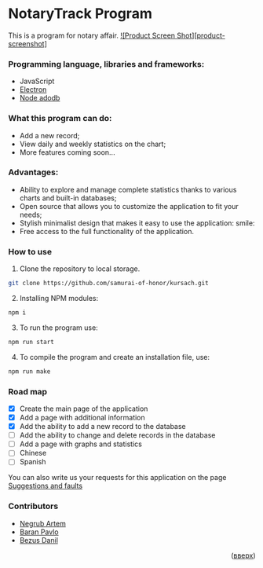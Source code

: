 <div id="top"></div>

# NotaryTrack Program
This is a program for notary affair.
[![Product Screen Shot][product-screenshot]](src/img/screen1.png)

### Programming language, libraries and frameworks: 
* JavaScript
* [Electron](https://www.electronjs.org/)
* [Node adodb](https://github.com/nuintun/node-adodb)

### What this program can do:
* Add a new record;
* View daily and weekly statistics on the chart;
* More features coming soon...

### Advantages:
* Ability to explore and manage complete statistics thanks to various charts and built-in databases;
* Open source that allows you to customize the application to fit your needs;
* Stylish minimalist design that makes it easy to use the application: smile:
* Free access to the full functionality of the application.

### How to use
1. Clone the repository to local storage.
```sh
git clone https://github.com/samurai-of-honor/kursach.git
```
2. Installing NPM modules:
```sh
npm i
```
3. To run the program use:
```sh
npm run start
```
4. To compile the program and create an installation file, use:
```sh
npm run make
```

### Road map
- [x] Create the main page of the application
- [x] Add a page with additional information
- [x] Add the ability to add a new record to the database
- [ ] Add the ability to change and delete records in the database
- [ ] Add a page with graphs and statistics
- [ ] Chinese
- [ ] Spanish

You can also write us your requests for this application on the page [Suggestions and faults](https://github.com/samurai-of-honor/kursach/issues)

### Contributors
* [Negrub Artem](https://github.com/Artic67)
* [Baran Pavlo](https://github.com/samurai-of-honor)
* [Bezus Danil](https://github.com/danilbezus)
<p align="right">(<a href="#top">вверх</a>)</p>
